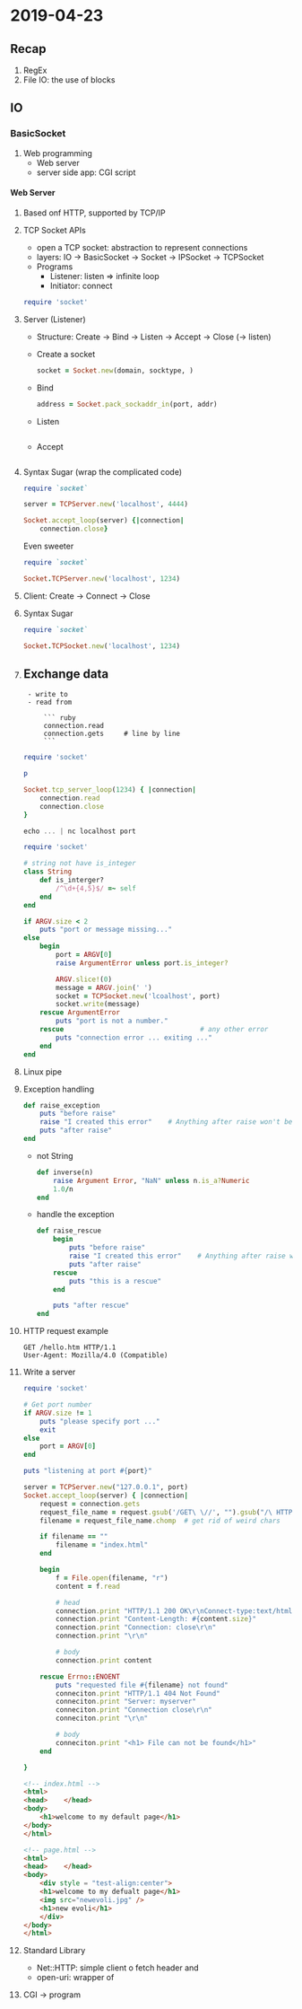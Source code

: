 # 2019-04-23

## Recap

1. RegEx
1. File IO: the use of blocks

## IO

### BasicSocket

1. Web programming
    - Web server
    - server side app: CGI script

#### Web Server

1. Based onf HTTP, supported by TCP/IP

1. TCP Socket APIs
    - open a TCP socket: abstraction to represent connections
    - layers: IO -> BasicSocket -> Socket -> IPSocket -> TCPSocket
    - Programs
        - Listener: listen => infinite loop
        - Initiator: connect

    ``` ruby
    require 'socket'
    ```

1. Server (Listener)
    - Structure: Create -> Bind -> Listen -> Accept -> Close (-> listen)
    - Create a socket

        ```ruby
        socket = Socket.new(domain, socktype, )
        ```

    - Bind

        ```ruby
        address = Socket.pack_sockaddr_in(port, addr)

        ```

    - Listen

        ```ruby

        ```

    - Accept

        ```ruby

        ```

1. Syntax Sugar (wrap the complicated code)

    ```ruby
    require `socket`

    server = TCPServer.new('localhost', 4444)

    Socket.accept_loop(server) {|connection|
        connection.close}
    ```

    Even sweeter

    ```ruby
    require `socket`

    Socket.TCPServer.new('localhost', 1234)
    ```

1. Client: Create -> Connect -> Close

1. Syntax Sugar

    ```ruby
    require `socket`

    Socket.TCPSocket.new('localhost', 1234)
    ```

1. Exchange data
    - 
        - write to
        - read from

            ``` ruby
            connection.read
            connection.gets     # line by line
            ```

    ``` ruby
    require 'socket'

    p

    Socket.tcp_server_loop(1234) { |connection|
        connection.read
        connection.close
    }
    ```

    ```h
    echo ... | nc localhost port
    ```

    ``` ruby
    require 'socket'

    # string not have is_integer
    class String
        def is_interger?
            /^\d+{4,5}$/ =~ self
        end
    end

    if ARGV.size < 2
        puts "port or message missing..."
    else
        begin
            port = ARGV[0]
            raise ArgumentError unless port.is_integer?

            ARGV.slice!(0)
            message = ARGV.join(' ')
            socket = TCPSocket.new('lcoalhost', port)
            socket.write(message)
        rescue ArgumentError
            puts "port is not a number."
        rescue                                  # any other error
            puts "connection error ... exiting ..."
        end
    end
    ```

1. Linux pipe

1. Exception handling

    ``` ruby
    def raise_exception
        puts "before raise"
        raise "I created this error"    # Anything after raise won't be executed
        puts "after raise"
    end
    ```

    - not String

        ``` ruby
        def inverse(n)
            raise Argument Error, "NaN" unless n.is_a?Numeric
            1.0/n
        end
        ```

    - handle the exception

        ``` ruby
        def raise_rescue
            begin
                puts "before raise"
                raise "I created this error"    # Anything after raise won't be executed
                puts "after raise"
            rescue
                puts "this is a rescue"
            end

            puts "after rescue"
        end
        ```

1. HTTP request example

    ```
    GET /hello.htm HTTP/1.1
    User-Agent: Mozilla/4.0 (Compatible)
    ```

1. Write a server

    ```ruby
    require 'socket'

    # Get port number
    if ARGV.size != 1
        puts "please specify port ..."
        exit
    else
        port = ARGV[0]
    end

    puts "listening at port #{port}"

    server = TCPServer.new("127.0.0.1", port)
    Socket.accept_loop(server) { |connection|
        request = connection.gets
        request_file_name = request.gsub('/GET\ \//', "").gsub("/\ HTTP.*", "")
        filename = request_file_name.chomp  # get rid of weird chars

        if filename == ""
            filename = "index.html"
        end

        begin
            f = File.open(filename, "r")
            content = f.read

            # head
            connection.print "HTTP/1.1 200 OK\r\nConnect-type:text/html\r\n"
            connection.print "Content-Length: #{content.size}"
            connection.print "Connection: close\r\n"
            connection.print "\r\n"

            # body
            connection.print content

        rescue Errno::ENOENT
            puts "requested file #{filename} not found"
            conneciton.print "HTTP/1.1 404 Not Found"
            conneciton.print "Server: myserver"
            conneciton.print "Connection close\r\n"
            conneciton.print "\r\n"

            # body
            conneciton.print "<h1> File can not be found</h1>"
        end

    }

    ```

    ``` html
    <!-- index.html -->
    <html>
    <head>    </head>
    <body>
        <h1>welcome to my default page</h1>
    </body>
    </html>

    <!-- page.html -->
    <html>
    <head>    </head>
    <body>
        <div style = "test-align:center">
        <h1>welcome to my defualt page</h1>
        <img src="newevoli.jpg" />
        <h1>new evoli</h1>
        </div>
    </body>
    </html>
    ```

1. Standard Library
    - Net::HTTP: simple client o fetch header and 
    - open-uri: wrapper of 

1. CGI -> program